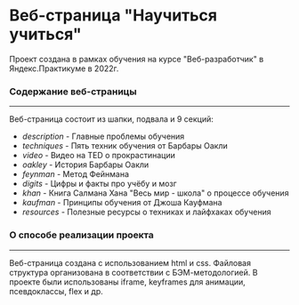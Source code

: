 #  Веб-страница "Научиться учиться"

Проект создана в рамках обучения на курсе "Веб-разработчик" в Яндекс.Практикуме в 2022г.

### Содержание веб-страницы
---
Веб-страница состоит из шапки, подвала и 9 секций:
* *description* - Главные проблемы обучения
* *techniques* - Пять техник обучения от Барбары Оакли
* *video* - Видео на TED о прокрастинации
* *oakley* - История Барбары Оакли
* *feynman* - Метод Фейнмана
* *digits* - Цифры и факты про учёбу и мозг
* *khan* - Книга Салмана Хана "Весь мир - школа" о процессе обучения
* *kaufman* - Принципы обучения от Джоша Кауфмана
* *resources* - Полезные ресурсы о техниках и лайфхаках обучения

### О способе реализации проекта
---
Веб-страница создана с использованием html и css.
Файловая структура организована в соответствии с БЭМ-методологией.
В проекте были использованы iframe, keyframes для анимации, псевдоклассы, flex и др.




